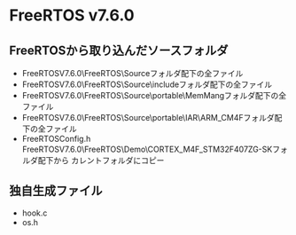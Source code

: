 # FreeRTOS v7.6.0

## FreeRTOSから取り込んだソースフォルダ
- FreeRTOSV7.6.0\FreeRTOS\Sourceフォルダ配下の全ファイル
- FreeRTOSV7.6.0\FreeRTOS\Source\includeフォルダ配下の全ファイル
- FreeRTOSV7.6.0\FreeRTOS\Source\portable\MemMangフォルダ配下の全ファイル
- FreeRTOSV7.6.0\FreeRTOS\Source\portable\IAR\ARM_CM4Fフォルダ配下の全ファイル
- FreeRTOSConfig.h
	FreeRTOSV7.6.0\FreeRTOS\Demo\CORTEX_M4F_STM32F407ZG-SKフォルダ配下から
	カレントフォルダにコピー

## 独自生成ファイル
- hook.c
- os.h
